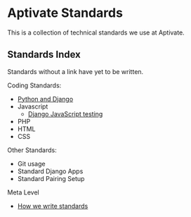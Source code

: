 Aptivate Standards
==================

This is a collection of technical standards we use at Aptivate.

Standards Index
---------------

Standards without a link have yet to be written.

Coding Standards:

* [Python and Django](/coding/python.md)
* Javascript
    * [Django JavaScript testing](/coding/js-testing.md)
* PHP
* HTML
* CSS

Other Standards:

* Git usage
* Standard Django Apps
* Standard Pairing Setup

Meta Level

* [How we write standards](/meta/how.md)
